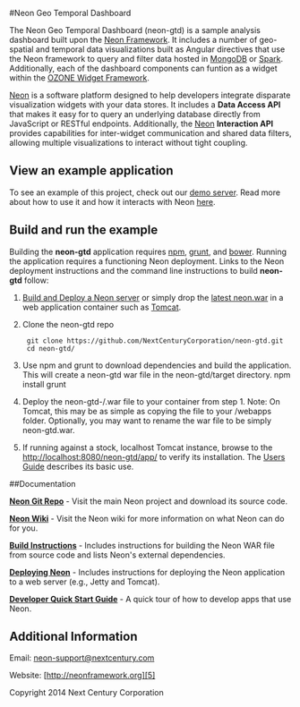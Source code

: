 #Neon Geo Temporal Dashboard

The Neon Geo Temporal Dashboard (neon-gtd) is a sample analysis dashboard built upon the [Neon Framework][5]. It includes a number of geo-spatial and temporal data visualizations built as Angular directives that use the Neon framework to query and filter data hosted in [MongoDB][8] or [Spark][9].  Additionally, each of the dashboard components can funtion as a widget within the [OZONE Widget Framework][7].

[Neon][5] is a software platform designed to help developers integrate disparate visualization widgets with your data stores. It includes a **Data Access API** that makes it easy for to query an underlying database directly from JavaScript or RESTful endpoints. Additionally, the [Neon][5] **Interaction API** provides capabilities for inter-widget communication and shared data filters, allowing multiple visualizations to interact without tight coupling.

## View an example application
To see an example of this project, check out our [demo server](http://54.88.152.130:8080/neon-examples/angular-demo/app/). Read more about how to use it and how it interacts with Neon [here](https://github.com/NextCenturyCorporation/neon/wiki/Demo-App-QuickStart-Guide).

## Build and run the example

Building the **neon-gtd** application requires [npm][10], [grunt][11], and [bower][12]. Running the application requires a functioning Neon deployment.  Links to the Neon deployment instructions and the command line instructions to build **neon-gtd** follow:

1. [Build and Deploy a Neon server][2] or simply drop the [latest neon.war](http://neonframework.org/versions/latest/) in a web application container such as [Tomcat](http://tomcat.apache.org/).

2. Clone the neon-gtd repo

        git clone https://github.com/NextCenturyCorporation/neon-gtd.git
        cd neon-gtd/
        
3. Use npm and grunt to download dependencies and build the application.  This will create a neon-gtd war file in  the neon-gtd/target directory.
        npm install
        grunt

4. Deploy the neon-gtd-/<version/>.war file to your container from step 1.
    Note: On Tomcat, this may be as simple as copying the file to your <apache-tomcat>/webapps folder.  Optionally, you may want to rename the war file to be simply neon-gtd.war.

5. If running against a stock, localhost Tomcat instance, browse to the [http://localhost:8080/neon-gtd/app/][neon-gtd-localhost] to verify its installation.  The [Users Guide][neon-gtd-guide] describes its basic use.

[neon-gtd-localhost]: http://localhost:8080/neon-gtd/app/
[neon-gtd-guide]: https://github.com/NextCenturyCorporation/neon/wiki/Demo-App-User-Guide

##Documentation

**[Neon Git Repo][6]** - Visit the main Neon project and download its source code.

**[Neon Wiki][1]** - Visit the Neon wiki for more information on what Neon can do for you.

**[Build Instructions][2]** - Includes instructions for building the Neon WAR file from source code and lists Neon's external dependencies.

**[Deploying Neon][3]** - Includes instructions for deploying the Neon application to a web server (e.g., Jetty and Tomcat).

**[Developer Quick Start Guide][4]** - A quick tour of how to develop apps that use Neon.

## Additional Information

Email: neon-support@nextcentury.com

Website: [http://neonframework.org][5]

Copyright 2014 Next Century Corporation

[1]: https://github.com/NextCenturyCorporation/neon/wiki
[2]: https://github.com/NextCenturyCorporation/neon/wiki/Build-Instructions
[3]: https://github.com/NextCenturyCorporation/neon/wiki/Deploying-Neon
[4]: https://github.com/NextCenturyCorporation/neon/wiki/Developer-Quick-Start-Guide
[5]: http://neonframework.org
[6]: http://github.com/NextCenturyCorporation/neon
[7]: http://www.owfgoss.org
[8]: http://www.mongodb.org
[9]: http://spark.apache.org/
[10]: https://www.npmjs.org/
[11]: http://gruntjs.com/
[12]: http://bower.io/
